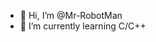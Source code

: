 - 👋 Hi, I’m @Mr-RobotMan
- 🌱 I’m currently learning C/C++

<!---
Mr-RobotMan/Mr-RobotMan is a ✨ special ✨ repository because its `README.md` (this file) appears on your GitHub profile.
You can click the Preview link to take a look at your changes.
--->
